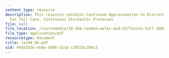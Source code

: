 ```yaml
---
content_type: resource
description: This resource contains Continuum Approximation to Discrete Random Walks,
  Fat Tail Case, Continuous Stochastic Processes
file: null
file_location: /coursemedia/18-366-random-walks-and-diffusion-fall-2006/492d1b3eeb4ab9d6d1c8c2651bc3b8c3_lec09_06.pdf
file_type: application/pdf
resourcetype: Document
title: lec09_06.pdf
uid: 492d1b3e-eb4a-b9d6-d1c8-c2651bc3b8c3
---
```

